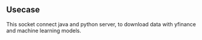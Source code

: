 ## Usecase

This socket connect java and python server, to download data with yfinance and machine learning models.

